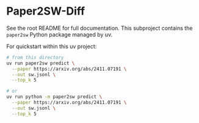 # Paper2SW-Diff

See the root README for full documentation. This subproject contains the `paper2sw` Python package managed by uv.

For quickstart within this uv project:

```bash
# from this directory
uv run paper2sw predict \
  --paper https://arxiv.org/abs/2411.07191 \
  --out sw.jsonl \
  --top_k 5

# or
uv run python -m paper2sw predict \
  --paper https://arxiv.org/abs/2411.07191 \
  --out sw.jsonl \
  --top_k 5
```